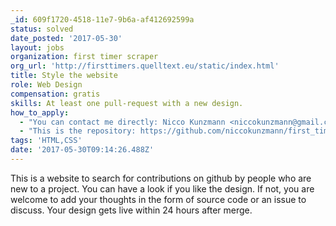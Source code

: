 ```yaml
---
_id: 609f1720-4518-11e7-9b6a-af412692599a
status: solved
date_posted: '2017-05-30'
layout: jobs
organization: first timer scraper
org_url: 'http://firsttimers.quelltext.eu/static/index.html'
title: Style the website
role: Web Design
compensation: gratis
skills: At least one pull-request with a new design.
how_to_apply:
  - "You can contact me directly: Nicco Kunzmann <niccokunzmann@gmail.com>\r\nOr even better, create a new issue on github after login to have a transparent discussion. https://github.com/niccokunzmann/first_timer_scraper/issues"
  - "This is the repository: https://github.com/niccokunzmann/first_timer_scraper\r\nYou can view the web pages in these folders:\r\n- https://github.com/niccokunzmann/first_timer_scraper/tree/master/first_timer_scraper/templates\r\n- https://github.com/niccokunzmann/first_timer_scraper/tree/master/first_timer_scraper/static"
tags: 'HTML,CSS'
date: '2017-05-30T09:14:26.488Z'
---
```

This is a website to search for contributions on github by people who are new to a project.
You can have a look if you like the design. If not, you are welcome to add your thoughts in the form of source code or an issue to discuss.
Your design gets live within 24 hours after merge.
